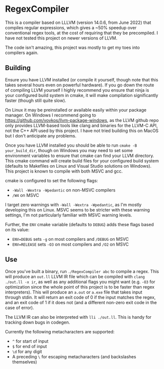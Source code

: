 # RegexCompiler

This is a compiler based on LLLVM (version 14.0.6, from June 2022) that compiles regular expressions, which gives a ~50% speedup over conventional regex tools, at the cost of requiring that they be precompiled.
I have not tested this project on newer versions of LLVM.

The code isn't amazing, this project was mostly to get my toes into compilers again.

## Building

Ensure you have LLVM installed (or compile it yourself, though note that this takes several hours even on powerful hardware). If you go down the route of compiling LLVM yourself I highly recommend
you ensure that ninja is your configured build system in cmake, it will make compilation significantly faster (though still quite slow).

On Linux it may be preinstalled or available easily within your package manager. On Windows I recommend going to https://github.com/vovkos/llvm-package-windows, as the LLVM github repo only provides
LLVM-based tools like clang and binaries for the LLVM-C API, not the C++ API used by this project. I have not tried building this on MacOS but I don't anticipate any problems.

Once you have LLVM installed you should be able to run `cmake -B your_build_dir`, though on Windows you may need to set some environment variables to ensure that cmake can find your LLVM directory.
This cmake command will create build files for your configured build system (defaults to Makefiles on Linux and Visual Studio solutions on Windows). This project is known to compile with both MSVC
and gcc.

cmake is configured to set the following flags:
- `-Wall -Wextra -Wpedantic` on non-MSVC compilers
- `/W4` on MSVC

I target zero warnings with `-Wall -Wextra -Wpedantic`, as I'm mostly developing this on Linux. MSVC seems to be stricter with these warning settings, I'm not particularly familiar with MSVC warning
levels.

Further, the `ENV` cmake variable (defaults to `DEBUG`) adds these flags based on its value:
- `ENV=DEBUG` sets `-g` on most compilers and `/DEBUG` on MSVC
- `ENV=RELEASE` sets `-O3` on most compilers and `/O2` on MSVC

## Use

Once you've built a binary, run `./RegexCompiler abc` to compile a regex. This will produce an `out.ll` LLVM IR file which can be compiled with `clang ./out.ll -x ir`, as well as any additional flags
you might want (e.g. `-O3` for optimization since the whole point of this project is to be faster than regex interpreters). This will produce an `a.out` or `a.exe` file that takes input through stdin.
It will return an exit code of 0 if the input matches the regex, and an exit code of 1 if it does not (and a different non-zero exit code in the case of error).

The LLVM IR can also be interpreted with `lli ./out.ll`. This is handy for tracking down bugs in codegen.

Currently the following metacharacters are supported:
- `^` for start of input
- `$` for end of input
- `\d` for any digit
- A preceding `\` for escaping metacharacters (and backslashes themselves)

